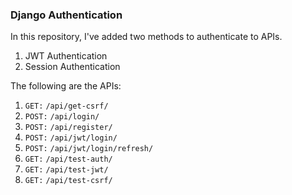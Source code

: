 ### Django Authentication

In this repository, I've added two methods to authenticate to APIs.
1. JWT Authentication
2. Session Authentication

The following are the APIs:

1. `GET:` `/api/get-csrf/`
2. `POST:` `/api/login/`
3. `POST:` `/api/register/`
4. `POST:` `/api/jwt/login/`
5. `POST:` `/api/jwt/login/refresh/`
6. `GET:` `/api/test-auth/`
7. `GET:` `/api/test-jwt/`
8. `GET:` `/api/test-csrf/`